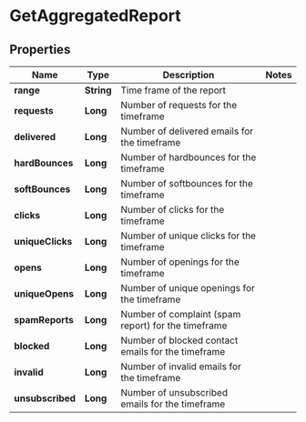 
# GetAggregatedReport

## Properties
Name | Type | Description | Notes
------------ | ------------- | ------------- | -------------
**range** | **String** | Time frame of the report | 
**requests** | **Long** | Number of requests for the timeframe | 
**delivered** | **Long** | Number of delivered emails for the timeframe | 
**hardBounces** | **Long** | Number of hardbounces for the timeframe | 
**softBounces** | **Long** | Number of softbounces for the timeframe | 
**clicks** | **Long** | Number of clicks for the timeframe | 
**uniqueClicks** | **Long** | Number of unique clicks for the timeframe | 
**opens** | **Long** | Number of openings for the timeframe | 
**uniqueOpens** | **Long** | Number of unique openings for the timeframe | 
**spamReports** | **Long** | Number of complaint (spam report) for the timeframe | 
**blocked** | **Long** | Number of blocked contact emails for the timeframe | 
**invalid** | **Long** | Number of invalid emails for the timeframe | 
**unsubscribed** | **Long** | Number of unsubscribed emails for the timeframe | 




